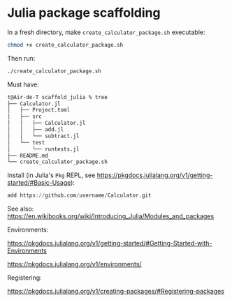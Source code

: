 

# Julia package scaffolding

In a fresh directory, make `create_calculator_package.sh` executable: 

```bash
chmod +x create_calculator_package.sh
```

Then run: 

```bash
./create_calculator_package.sh
```

Must have: 

```bash
t@Air-de-T scaffold_julia % tree
├── Calculator.jl
│   ├── Project.toml
│   ├── src
│   │   ├── Calculator.jl
│   │   ├── add.jl
│   │   └── subtract.jl
│   └── test
│       └── runtests.jl
├── README.md
└── create_calculator_package.sh
```

Install (in Julia's `Pkg` REPL, see https://pkgdocs.julialang.org/v1/getting-started/#Basic-Usage): 

```julia
add https://github.com/username/Calculator.git
```

See also: https://en.wikibooks.org/wiki/Introducing_Julia/Modules_and_packages

Environments: 

https://pkgdocs.julialang.org/v1/getting-started/#Getting-Started-with-Environments

https://pkgdocs.julialang.org/v1/environments/

Registering: 

https://pkgdocs.julialang.org/v1/creating-packages/#Registering-packages
